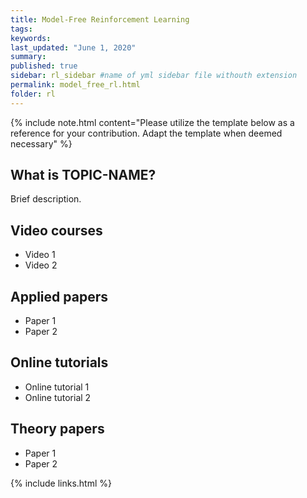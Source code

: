 ```yaml
---
title: Model-Free Reinforcement Learning
tags:
keywords:
last_updated: "June 1, 2020"
summary: 
published: true
sidebar: rl_sidebar #name of yml sidebar file withouth extension
permalink: model_free_rl.html
folder: rl
---
```



{% include note.html content="Please utilize the template below as a reference for your contribution. Adapt the template when deemed necessary" %}

## What is TOPIC-NAME?

Brief description.

## Video courses

* Video 1
* Video 2

## Applied papers 
* Paper 1
* Paper 2

## Online tutorials

* Online tutorial 1
* Online tutorial 2

## Theory papers 
* Paper 1
* Paper 2

{% include links.html %}
